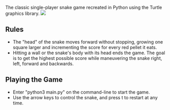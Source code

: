 The classic single-player snake game recreated in Python using the Turtle graphics library.
![](file:///Users/dylanhaugee/Desktop/Screenshot%202024-08-11%20at%206.28.02%E2%80%AFPM.png)
## Rules
* The "head" of the snake moves forward without stopping, growing one square larger and incrementing the score for every red pellet it eats.
* Hitting a wall or the snake's body with its head ends the game. The goal is to get the highest possible score while maneuvering the snake right, left, forward and backwards.
## Playing the Game
* Enter "python3 main.py" on the command-line to start the game.
* Use the arrow keys to control the snake, and press t to restart at any time.


